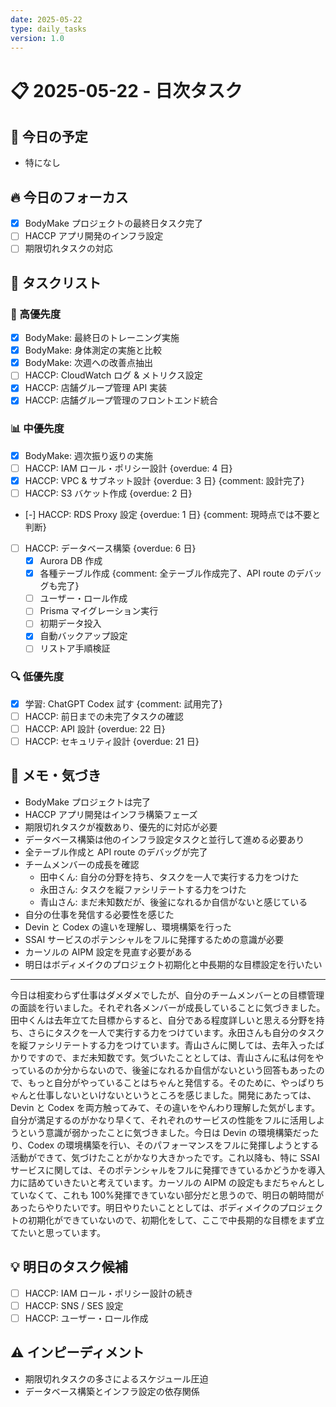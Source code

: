 ```yaml
---
date: 2025-05-22
type: daily_tasks
version: 1.0
---
```


# 📋 2025-05-22 - 日次タスク

## 📅 今日の予定

-   特になし

## 🔥 今日のフォーカス

-   [x] BodyMake プロジェクトの最終日タスク完了
-   [ ] HACCP アプリ開発のインフラ設定
-   [ ] 期限切れタスクの対応

## 📝 タスクリスト

### 🚀 高優先度

-   [x] BodyMake: 最終日のトレーニング実施
-   [x] BodyMake: 身体測定の実施と比較
-   [x] BodyMake: 次週への改善点抽出
-   [ ] HACCP: CloudWatch ログ & メトリクス設定
-   [x] HACCP: 店舗グループ管理 API 実装
-   [x] HACCP: 店舗グループ管理のフロントエンド統合

### 📊 中優先度

-   [x] BodyMake: 週次振り返りの実施
-   [ ] HACCP: IAM ロール・ポリシー設計 {overdue: 4 日}
-   [x] HACCP: VPC & サブネット設計 {overdue: 3 日} {comment: 設計完了}
-   [ ] HACCP: S3 バケット作成 {overdue: 2 日}
-   [-] HACCP: RDS Proxy 設定 {overdue: 1 日} {comment: 現時点では不要と判断}
-   [ ] HACCP: データベース構築 {overdue: 6 日}
    -   [x] Aurora DB 作成
    -   [x] 各種テーブル作成 {comment: 全テーブル作成完了、API route のデバッグも完了}
    -   [ ] ユーザー・ロール作成
    -   [ ] Prisma マイグレーション実行
    -   [ ] 初期データ投入
    -   [x] 自動バックアップ設定
    -   [ ] リストア手順検証

### 🔍 低優先度

-   [x] 学習: ChatGPT Codex 試す {comment: 試用完了}
-   [ ] HACCP: 前日までの未完了タスクの確認
-   [ ] HACCP: API 設計 {overdue: 22 日}
-   [ ] HACCP: セキュリティ設計 {overdue: 21 日}

## 📓 メモ・気づき

-   BodyMake プロジェクトは完了
-   HACCP アプリ開発はインフラ構築フェーズ
-   期限切れタスクが複数あり、優先的に対応が必要
-   データベース構築は他のインフラ設定タスクと並行して進める必要あり
-   全テーブル作成と API route のデバッグが完了
-   チームメンバーの成長を確認
    -   田中くん: 自分の分野を持ち、タスクを一人で実行する力をつけた
    -   永田さん: タスクを縦ファシリテートする力をつけた
    -   青山さん: まだ未知数だが、後釜になれるか自信がないと感じている
-   自分の仕事を発信する必要性を感じた
-   Devin と Codex の違いを理解し、環境構築を行った
-   SSAI サービスのポテンシャルをフルに発揮するための意識が必要
-   カーソルの AIPM 設定を見直す必要がある
-   明日はボディメイクのプロジェクト初期化と中長期的な目標設定を行いたい

---

今日は相変わらず仕事はダメダメでしたが、自分のチームメンバーとの目標管理の面談を行いました。それぞれ各メンバーが成長していることに気づきました。田中くんは去年立てた目標からすると、自分である程度詳しいと思える分野を持ち、さらにタスクを一人で実行する力をつけています。永田さんも自分のタスクを縦ファシリテートする力をつけています。青山さんに関しては、去年入ったばかりですので、まだ未知数です。気づいたこととしては、青山さんに私は何をやっているのか分からないので、後釜になれるか自信がないという回答もあったので、もっと自分がやっていることはちゃんと発信する。そのために、やっぱりちゃんと仕事しないといけないというところを感じました。開発にあたっては、Devin と Codex を両方触ってみて、その違いをやんわり理解した気がします。自分が満足するのがかなり早くて、それぞれのサービスの性能をフルに活用しようという意識が弱かったことに気づきました。今日は Devin の環境構築だったり、Codex の環境構築を行い、そのパフォーマンスをフルに発揮しようとする活動ができて、気づけたことがかなり大きかったです。これ以降も、特に SSAI サービスに関しては、そのポテンシャルをフルに発揮できているかどうかを導入力に詰めていきたいと考えています。カーソルの AIPM の設定もまだちゃんとしていなくて、これも 100%発揮できていない部分だと思うので、明日の朝時間があったらやりたいです。明日やりたいこととしては、ボディメイクのプロジェクトの初期化ができていないので、初期化をして、ここで中長期的な目標をまず立てたいと思っています。

## 💡 明日のタスク候補

-   [ ] HACCP: IAM ロール・ポリシー設計の続き
-   [ ] HACCP: SNS / SES 設定
-   [ ] HACCP: ユーザー・ロール作成

## ⚠️ インピーディメント

-   期限切れタスクの多さによるスケジュール圧迫
-   データベース構築とインフラ設定の依存関係
